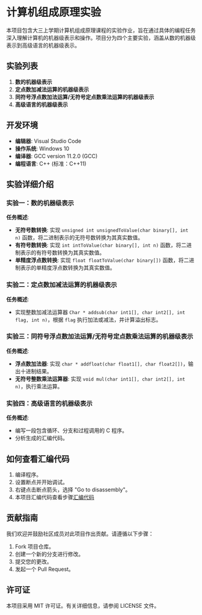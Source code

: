 # 计算机组成原理实验

本项目包含大三上学期计算机组成原理课程的实验作业，旨在通过具体的编程任务深入理解计算机的机器级表示和操作。项目分为四个主要实验，涵盖从数的机器级表示到高级语言的机器级表示。

## 实验列表

1. **数的机器级表示**
2. **定点数加减法运算的机器级表示**
3. **同符号浮点数加法运算/无符号定点数乘法运算的机器级表示**
4. **高级语言的机器级表示**

## 开发环境

- **编辑器**: Visual Studio Code
- **操作系统**: Windows 10
- **编译器**: GCC version 11.2.0 (GCC)
- **编程语言**: C++ (标准：C++11)

## 实验详细介绍

### 实验一：数的机器级表示

**任务概述**:

- **无符号数转换**: 实现 `unsigned int unsignedToValue(char binary[], int n)` 函数，将二进制表示的无符号数转换为其真实数值。
- **有符号数转换**: 实现 `int intToValue(char binary[], int n)` 函数，将二进制表示的有符号数转换为其真实数值。
- **单精度浮点数转换**: 实现 `float floatToValue(char binary[])` 函数，将二进制表示的单精度浮点数转换为其真实数值。

### 实验二：定点数加减法运算的机器级表示

**任务概述**:

- 实现整数加减法运算器 `Char * addsub(char int1[], char int2[], int flag, int n)`，根据 `flag` 执行加法或减法，并计算溢出标志。

### 实验三：同符号浮点数加法运算/无符号定点数乘法运算的机器级表示

**任务概述**:

- **浮点数加法器**: 实现 `char * addfloat(char float1[], char float2[])`，输出十进制结果。
- **无符号整数乘法运算器**: 实现 `void mul(char int1[], char int2[], int n)`，执行乘法运算。

### 实验四：高级语言的机器级表示

**任务概述**:

- 编写一段包含循环、分支和过程调用的 C 程序。
- 分析生成的汇编代码。

## 如何查看汇编代码

1. 编译程序。
2. 设置断点并开始调试。
3. 右键点击断点箭头，选择 "Go to disassembly"。
4. 本项目汇编代码查看步骤[汇编代码](汇编代码.md)



## 贡献指南

我们欢迎并鼓励社区成员对此项目作出贡献。请遵循以下步骤：

1. Fork 项目仓库。
2. 创建一个新的分支进行修改。
3. 提交您的更改。
4. 发起一个 Pull Request。

## 许可证

本项目采用 MIT 许可证。有关详细信息，请参阅 LICENSE 文件。
